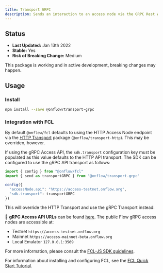 ```yaml
---
title: Transport GRPC
description: Sends an interaction to an access node via the GRPC Rest API and returns a response.
---
```


## Status

- **Last Updated:** Jan 13th 2022
- **Stable:** Yes
- **Risk of Breaking Change:** Medium

This package is working and in active development, breaking changes may happen.

## Usage

### Install

```bash
npm install --save @onflow/transport-grpc
```

### Integration with FCL

By default `@onflow/fcl` defaults to using the HTTP Access Node endpoint via the [HTTP Transport](/packages/transport-http/) package (`@onflow/transport-http`).  This may be overriden, however.

If using the gRPC Access API, the `sdk.transport` configuration key must be populated as this value defaults to the HTTP API transport.  The SDK can be configured to use the gRPC API transport as follows:

```javascript
import { config } from "@onflow/fcl"
import { send as transportGRPC } from "@onflow/transport-grpc"

config({
  "accessNode.api": "https://access-testnet.onflow.org",
  "sdk.transport": transportGRPC
})
```

This will override the HTTP Transport and use the gRPC Transport instead.

📖 **gRPC Access API URLs** can be found [here](https://docs.onflow.org/access-api/#flow-access-node-endpoints).  The public Flow gRPC access nodes are accessible at:
- Testnet `https://access-testnet.onflow.org`
- Mainnet `https://access-mainnet-beta.onflow.org`
- Local Emulator `127.0.0.1:3569`

For more information, please consult the [FCL-JS SDK guidelines](/docs/reference/sdk-guidelines.mdx).

For information about installing and configuring FCL, see the [FCL Quick Start Tutorial](/docs/tutorials/flow-app-quickstart.mdx).
